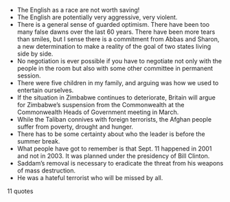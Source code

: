  - The English as a race are not worth saving!
 - The English are potentially very aggressive, very violent.
 - There is a general sense of guarded optimism. There have been too many false dawns over the last 60 years. There have been more tears than smiles, but I sense there is a commitment from Abbas and Sharon, a new determination to make a reality of the goal of two states living side by side.
 - No negotiation is ever possible if you have to negotiate not only with the people in the room but also with some other committee in permanent session.
 - There were five children in my family, and arguing was how we used to entertain ourselves.
 - If the situation in Zimbabwe continues to deteriorate, Britain will argue for Zimbabwe’s suspension from the Commonwealth at the Commonwealth Heads of Government meeting in March.
 - While the Taliban connives with foreign terrorists, the Afghan people suffer from poverty, drought and hunger.
 - There has to be some certainty about who the leader is before the summer break.
 - What people have got to remember is that Sept. 11 happened in 2001 and not in 2003. It was planned under the presidency of Bill Clinton.
 - Saddam’s removal is necessary to eradicate the threat from his weapons of mass destruction.
 - He was a hateful terrorist who will be missed by all.

11 quotes